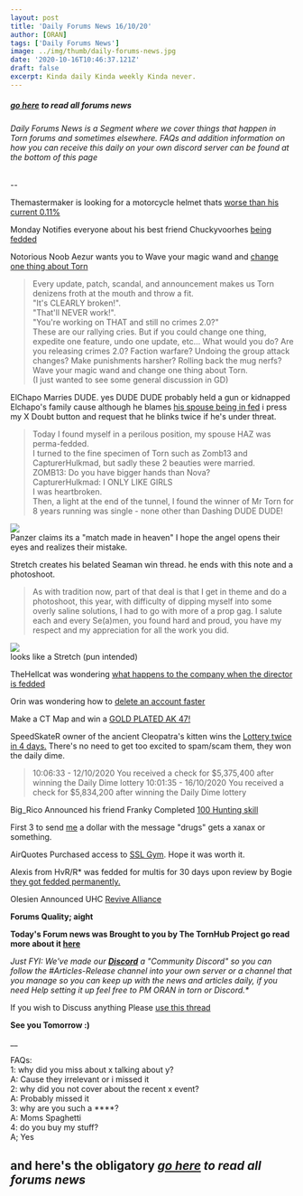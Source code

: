 ```yaml
---
layout: post
title: 'Daily Forums News 16/10/20'
author: [ORAN]
tags: ['Daily Forums News']
image: ../img/thumb/daily-forums-news.jpg
date: '2020-10-16T10:46:37.121Z'
draft: false
excerpt: Kinda daily Kinda weekly Kinda never.
---
```


##### _[go here](../../tags/daily-forums-news/) to read all forums news_   



###### Daily Forums News is a Segment where we cover things that happen in Torn forums and sometimes elsewhere. FAQs and addition information on how you can receive this daily on your own discord server can be found at the bottom of this page  

--  

Themastermaker is looking for a motorcycle helmet thats [worse than his current 0.11%](https://www.torn.com/forums.php#/p=threads&f=2&t=16190673&b=0&a=0)  

Monday Notifies everyone about his best friend Chuckyvoorhes [being fedded](https://www.torn.com/forums.php#/p=threads&f=2&t=16190981&b=0&a=0)  

Notorious Noob Aezur wants you to Wave your magic wand and [change one thing about Torn](https://www.torn.com/forums.php#/p=threads&f=2&t=16190884&b=0&a=0)  

>Every update, patch, scandal, and announcement makes us Torn denizens froth at the mouth and throw a fit.  
"It's CLEARLY broken!".  
"That'll NEVER work!".  
"You're working on THAT and still no crimes 2.0?"  
These are our rallying cries. But if you could change one thing, expedite one feature, undo one update, etc... What would you do? Are you releasing crimes 2.0? Faction warfare? Undoing the group attack changes? Make punishments harsher? Rolling back the mug nerfs?  
Wave your magic wand and change one thing about Torn.  
(I just wanted to see some general discussion in GD)

ElChapo Marries DUDE. yes DUDE DUDE probably held a gun or kidnapped Elchapo's family cause although he blames [his spouse being in fed](https://www.torn.com/forums.php#/p=threads&f=2&t=16190787&b=0&a=0) i press my X Doubt button and request that he blinks twice if he's under threat.  
>Today I found myself in a perilous position, my spouse HAZ was perma-fedded.  
I turned to the fine specimen of Torn such as Zomb13 and CapturerHulkmad, but sadly these 2 beauties were married.  
ZOMB13: Do you have bigger hands than Nova?  
CapturerHulkmad: I ONLY LIKE GIRLS  
I was heartbroken.  
Then, a light at the end of the tunnel, I found the winner of Mr Torn for 8 years running was single - none other than Dashing DUDE DUDE!  

![](https://i.imgur.com/kAhErAJ.jpg)  
Panzer claims its a "match made in heaven" I hope the angel opens their eyes and realizes their mistake.  

Stretch creates his belated Seaman win thread. he ends with this note and a photoshoot.  
>As with tradition now, part of that deal is that I get in theme and do a photoshoot, this year, with difficulty of dipping myself into some overly saline solutions, I had to go with more of a prop gag. I salute each and every Se(a)men, you found hard and proud, you have my respect and my appreciation for all the work you did.

![](https://profileimages.torn.com/6833e4cd-36da-2ef1-1846075.png)  
 looks like a Stretch (pun intended)   

 TheHellcat was wondering [what happens to the company when the director is fedded](https://www.torn.com/forums.php?p=threads&f=3&t=16190952&b=0&a=0)  

Orin was wondering how to [delete an account faster](https://www.torn.com/forums.php#/p=threads&f=3&t=16190899&b=0&a=0)  

Make a CT Map and win a [GOLD PLATED AK 47!](https://www.torn.com/forums.php?p=threads&f=62&t=16191094&b=0&a=0)  

SpeedSkateR owner of the ancient Cleopatra's kitten wins the [Lottery twice in 4 days.](https://www.torn.com/forums.php#/p=threads&f=16&t=16191071&b=0&a=0) There's no need to get too excited to spam/scam them, they won the daily dime.  
>10:06:33 - 12/10/2020 You received a check for $5,375,400 after winning the Daily Dime lottery
10:01:35 - 16/10/2020 You received a check for $5,834,200 after winning the Daily Dime lottery

Big_Rico Announced his friend Franky Completed [100 Hunting skill](https://www.torn.com/forums.php#/p=threads&f=16&t=16191053&b=0&a=0)  

First 3 to send [me](https://www.torn.com/profiles.php?XID=1778676) a dollar with the message "drugs" gets a xanax or something.  

AirQuotes Purchased access to [SSL Gym](https://www.torn.com/forums.php#/p=threads&f=16&t=16191011&b=0&a=0). Hope it was worth it.

Alexis from HvR/R* was fedded for multis for 30 days upon review by Bogie [they got fedded permanently.](https://www.torn.com/forums.php?p=threads&f=9&t=16190817&b=0&a=0)  

Olesien Announced UHC [Revive Alliance](https://www.torn.com/forums.php#/p=threads&f=9&t=16190736&b=0&a=0)




**Forums Quality; aight**  

**Today's Forum news was Brought to you by The TornHub Project go read more about it [here](https://torn.oran.pw/welcome-to-tornhub/)**   

_Just FYI: We've made our **[Discord](https://discord.gg/yvNCTXB)** a "Community Discord" so you can follow the #Articles-Release channel into your own server or a channel that you manage so you can keep up with the news and articles daily, if you need Help setting it up feel free to PM ORAN in torn or Discord.*_   

If you wish to Discuss anything Please [use this thread](https://www.torn.com/forums.php#/p=threads&f=2&t=16166542)   

**See you Tomorrow :)**  

__

FAQs:  
1: why did you miss about x talking about y?  
A: Cause they irrelevant or i missed it   
2: why did you not cover about the recent x event?  
A: Probably missed it  
3: why are you such a ****?  
A: Moms Spaghetti  
4: do you buy my stuff?  
A; Yes  

## and here's the obligatory _[go here](../../tags/daily-forums-news/) to read all forums news_  
